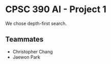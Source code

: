 # CPSC 390 AI - Project 1

We chose depth-first search.

## Teammates
- Christopher Chang
- Jaewon Park
